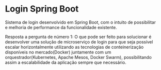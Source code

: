 # Login Spring Boot
Sistema de login desenvolvido em Spring Boot, com o intuito de possibilitar e melhoria de performance da funcionalidade existente.

Resposta a pergunta de número 1:
O que pode ser feito para solucionar é desenvolver uma solução de microserviço de login para que seja possível escalar horizontalmente utilizando as tecnologias de conteinerização disponíveis no mercado(Docker) juntamente com um orquestrador(Kubernetes, Apache Mesos, Docker Swarm), possibilitando assim a escalabilidade da aplicação sempre que necessário.
